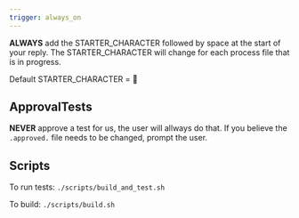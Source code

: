 ```yaml
---
trigger: always_on
---
```


**ALWAYS** add the STARTER_CHARACTER followed by space at the start of your reply. 
The STARTER_CHARACTER will change for each process file that is in progress.

Default STARTER_CHARACTER = 🧩

## ApprovalTests

**NEVER** approve a test for us, the user will allways do that. If you believe the `.approved.` file needs to be changed, prompt the user.


## Scripts

To run tests: `./scripts/build_and_test.sh`

To build: `./scripts/build.sh`